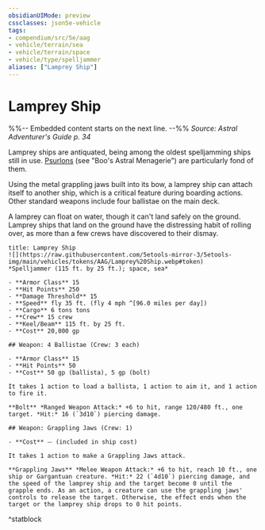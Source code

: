 ```yaml
---
obsidianUIMode: preview
cssclasses: json5e-vehicle
tags:
- compendium/src/5e/aag
- vehicle/terrain/sea
- vehicle/terrain/space
- vehicle/type/spelljammer
aliases: ["Lamprey Ship"]
---
```

# Lamprey Ship
%%-- Embedded content starts on the next line. --%%
*Source: Astral Adventurer's Guide p. 34*  

Lamprey ships are antiquated, being among the oldest spelljamming ships still in use. [Psurlons](Mechanics/bestiary/aberration/psurlon-bam.md) (see "Boo's Astral Menagerie") are particularly fond of them.

Using the metal grappling jaws built into its bow, a lamprey ship can attach itself to another ship, which is a critical feature during boarding actions. Other standard weapons include four ballistae on the main deck.

A lamprey can float on water, though it can't land safely on the ground. Lamprey ships that land on the ground have the distressing habit of rolling over, as more than a few crews have discovered to their dismay.

```ad-statblock
title: Lamprey Ship
![](https://raw.githubusercontent.com/5etools-mirror-3/5etools-img/main/vehicles/tokens/AAG/Lamprey%20Ship.webp#token)
*Spelljammer (115 ft. by 25 ft.); space, sea*

- **Armor Class** 15
- **Hit Points** 250
- **Damage Threshold** 15
- **Speed** fly 35 ft. (fly 4 mph ^[96.0 miles per day])
- **Cargo** 6 tons tons
- **Crew** 15 crew
- **Keel/Beam** 115 ft. by 25 ft.
- **Cost** 20,000 gp

## Weapon: 4 Ballistae (Crew: 3 each)

- **Armor Class** 15
- **Hit Points** 50
- **Cost** 50 gp (ballista), 5 gp (bolt)

It takes 1 action to load a ballista, 1 action to aim it, and 1 action to fire it.

**Bolt** *Ranged Weapon Attack:* +6 to hit, range 120/480 ft., one target. *Hit:* 16 (`3d10`) piercing damage.

## Weapon: Grappling Jaws (Crew: 1)

- **Cost** ⏤ (included in ship cost)

It takes 1 action to make a Grappling Jaws attack.

**Grappling Jaws** *Melee Weapon Attack:* +6 to hit, reach 10 ft., one ship or Gargantuan creature. *Hit:* 22 (`4d10`) piercing damage, and the speed of the lamprey ship and the target become 0 until the grapple ends. As an action, a creature can use the grappling jaws' controls to release the target. Otherwise, the effect ends when the target or the lamprey ship drops to 0 hit points.
```
^statblock